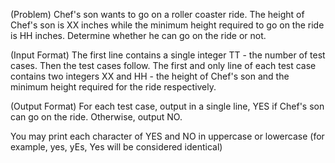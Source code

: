 (Problem)
Chef's son wants to go on a roller coaster ride. The height of Chef's son is XX inches while the minimum height required to go on the ride is HH inches. Determine whether he can go on the ride or not.

(Input Format)
The first line contains a single integer TT - the number of test cases. Then the test cases follow.
The first and only line of each test case contains two integers XX and HH - the height of Chef's son and the minimum height required for the ride respectively.

(Output Format)
For each test case, output in a single line, YES if Chef's son can go on the ride. Otherwise, output NO.

You may print each character of YES and NO in uppercase or lowercase (for example, yes, yEs, Yes will be considered identical)
